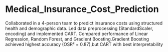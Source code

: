 # Medical_Insurance_Cost_Prediction
Collaborated in a 4-person team to predict insurance costs using structured health and demographic data. Led data preprocessing (StandardScaler, encoding) and implemented CART. Compared performance of Linear Regression, Random Forest, and Gradient Boosting.Gradient Boosting achieved highest accuracy (OSR² = 0.87),but CART with best interpretability
